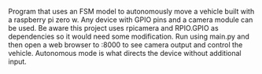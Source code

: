 Program that uses an FSM model to autonomously move a vehicle built with a raspberry pi zero w. Any device with GPIO pins and a camera module can be used. Be aware this project uses rpicamera and RPIO.GPIO as dependencies so it would need some modification.
Run using main.py and then open a web browser to <device-ip>:8000 to see camera output and control the vehicle. Autonomous mode is what directs the device without additional input.
